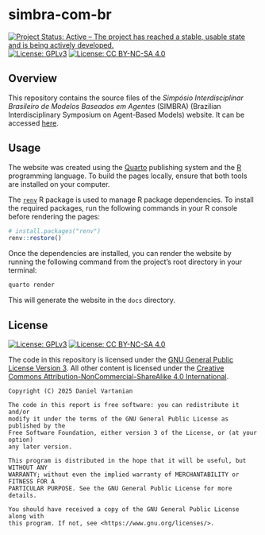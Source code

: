# simbra-com-br

<!-- badges: start -->
[![Project Status: Active – The project has reached a stable, usable state and is being actively developed.](https://www.repostatus.org/badges/latest/active.svg)](https://www.repostatus.org/#active)
[![License: GPLv3](https://img.shields.io/badge/license-GPLv3-bd0000.svg)](https://www.gnu.org/licenses/gpl-3.0)
[![License: CC BY-NC-SA 4.0](https://img.shields.io/badge/license-CC_BY--NC--SA_4.0-lightgrey.svg)](https://creativecommons.org/licenses/by-nc-sa/4.0/)
<!-- badges: end -->

## Overview

This repository contains the source files of the _Simpósio Interdisciplinar Brasileiro de Modelos Baseados em Agentes_ (SIMBRA) (Brazilian Interdisciplinary Symposium on Agent-Based Models) website. It can be accessed [here](https://simbra.com.br).

## Usage

The website was created using the [Quarto](https://quarto.org/) publishing system and the [R](https://www.r-project.org/) programming language. To build the pages locally, ensure that both tools are installed on your computer.

The [`renv`](https://rstudio.github.io/renv/) R package is used to manage R package dependencies. To install the required packages, run the following commands in your R console before rendering the pages:

```r
# install.packages("renv")
renv::restore()
```

Once the dependencies are installed, you can render the website by running the following command from the project’s root directory in your terminal:

```bash
quarto render
```

This will generate the website in the `docs` directory.

## License

[![License: GPLv3](https://img.shields.io/badge/license-GPLv3-bd0000.svg)](https://www.gnu.org/licenses/gpl-3.0)
[![License: CC BY-NC-SA 4.0](https://img.shields.io/badge/license-CC_BY--NC--SA_4.0-lightgrey.svg)](https://creativecommons.org/licenses/by-nc-sa/4.0/)

The code in this repository is licensed under the [GNU General Public License Version 3](https://www.gnu.org/licenses/gpl-3.0). All other content is licensed under the [Creative Commons Attribution-NonCommercial-ShareAlike 4.0 International](https://creativecommons.org/licenses/by-nc-sa/4.0/).

``` text
Copyright (C) 2025 Daniel Vartanian

The code in this report is free software: you can redistribute it and/or
modify it under the terms of the GNU General Public License as published by the
Free Software Foundation, either version 3 of the License, or (at your option)
any later version.

This program is distributed in the hope that it will be useful, but WITHOUT ANY
WARRANTY; without even the implied warranty of MERCHANTABILITY or FITNESS FOR A
PARTICULAR PURPOSE. See the GNU General Public License for more details.

You should have received a copy of the GNU General Public License along with
this program. If not, see <https://www.gnu.org/licenses/>.
```
